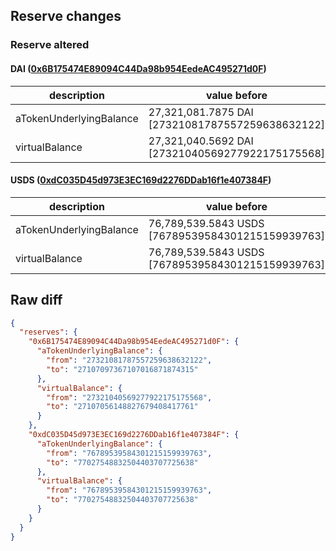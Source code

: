 ## Reserve changes

### Reserve altered

#### DAI ([0x6B175474E89094C44Da98b954EedeAC495271d0F](https://etherscan.io/address/0x6B175474E89094C44Da98b954EedeAC495271d0F))

| description | value before | value after |
| --- | --- | --- |
| aTokenUnderlyingBalance | 27,321,081.7875 DAI [27321081787557259638632122] | 27,107,097.3671 DAI [27107097367107016871874315] |
| virtualBalance | 27,321,040.5692 DAI [27321040569277922175175568] | 27,107,056.1488 DAI [27107056148827679408417761] |


#### USDS ([0xdC035D45d973E3EC169d2276DDab16f1e407384F](https://etherscan.io/address/0xdC035D45d973E3EC169d2276DDab16f1e407384F))

| description | value before | value after |
| --- | --- | --- |
| aTokenUnderlyingBalance | 76,789,539.5843 USDS [76789539584301215159939763] | 77,027,548.8325 USDS [77027548832504403707725638] |
| virtualBalance | 76,789,539.5843 USDS [76789539584301215159939763] | 77,027,548.8325 USDS [77027548832504403707725638] |


## Raw diff

```json
{
  "reserves": {
    "0x6B175474E89094C44Da98b954EedeAC495271d0F": {
      "aTokenUnderlyingBalance": {
        "from": "27321081787557259638632122",
        "to": "27107097367107016871874315"
      },
      "virtualBalance": {
        "from": "27321040569277922175175568",
        "to": "27107056148827679408417761"
      }
    },
    "0xdC035D45d973E3EC169d2276DDab16f1e407384F": {
      "aTokenUnderlyingBalance": {
        "from": "76789539584301215159939763",
        "to": "77027548832504403707725638"
      },
      "virtualBalance": {
        "from": "76789539584301215159939763",
        "to": "77027548832504403707725638"
      }
    }
  }
}
```